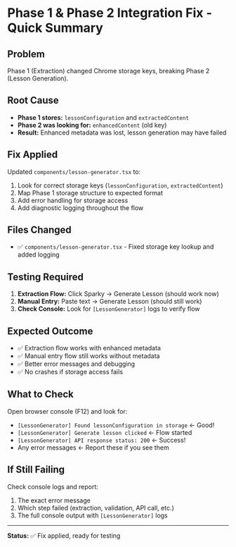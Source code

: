 # Phase 1 & Phase 2 Integration Fix - Quick Summary

## Problem
Phase 1 (Extraction) changed Chrome storage keys, breaking Phase 2 (Lesson Generation).

## Root Cause
- **Phase 1 stores:** `lessonConfiguration` and `extractedContent`
- **Phase 2 was looking for:** `enhancedContent` (old key)
- **Result:** Enhanced metadata was lost, lesson generation may have failed

## Fix Applied
Updated `components/lesson-generator.tsx` to:
1. Look for correct storage keys (`lessonConfiguration`, `extractedContent`)
2. Map Phase 1 storage structure to expected format
3. Add error handling for storage access
4. Add diagnostic logging throughout the flow

## Files Changed
- ✅ `components/lesson-generator.tsx` - Fixed storage key lookup and added logging

## Testing Required
1. **Extraction Flow:** Click Sparky → Generate Lesson (should work now)
2. **Manual Entry:** Paste text → Generate Lesson (should still work)
3. **Check Console:** Look for `[LessonGenerator]` logs to verify flow

## Expected Outcome
- ✅ Extraction flow works with enhanced metadata
- ✅ Manual entry flow still works without metadata
- ✅ Better error messages and debugging
- ✅ No crashes if storage access fails

## What to Check
Open browser console (F12) and look for:
- `[LessonGenerator] Found lessonConfiguration in storage` ← Good!
- `[LessonGenerator] Generate lesson clicked` ← Flow started
- `[LessonGenerator] API response status: 200` ← Success!
- Any error messages ← Report these if you see them

## If Still Failing
Check console logs and report:
1. The exact error message
2. Which step failed (extraction, validation, API call, etc.)
3. The full console output with `[LessonGenerator]` logs

---

**Status:** ✅ Fix applied, ready for testing
